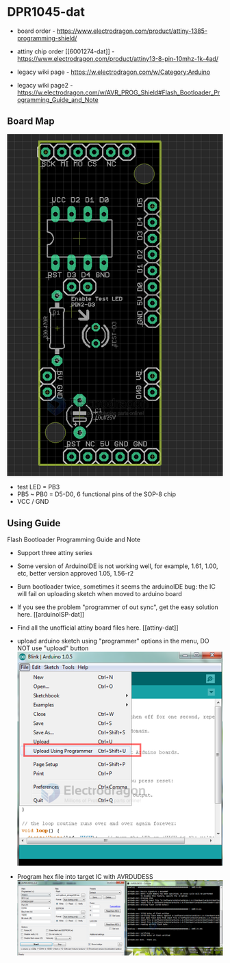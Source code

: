 # DPR1045-dat

- board order - https://www.electrodragon.com/product/attiny-1385-programming-shield/
- attiny chip order [[6001274-dat]] - https://www.electrodragon.com/product/attiny13-8-pin-10mhz-1k-4ad/


- legacy wiki page - https://w.electrodragon.com/w/Category:Arduino
- legacy wiki page2 - https://w.electrodragon.com/w/AVR_PROG_Shield#Flash_Bootloader_Programming_Guide_and_Note


## Board Map 

![](2023-12-13-14-49-25.png)

- test LED = PB3
- PB5 ~ PB0 = D5-D0, 6 functional pins of the SOP-8 chip
- VCC / GND

## Using Guide

Flash Bootloader Programming Guide and Note

- Support three attiny series
- Some version of ArduinoIDE is not working well, for example, 1.61, 1.00, etc, better version approved 1.05, 1.56-r2
- Burn bootloader twice, sometimes it seems the arduinoIDE bug: the IC will fail on uploading sketch when moved to arduino board

- If you see the problem "programmer of out sync", get the easy solution here. [[arduinoISP-dat]]
- Find all the unofficial attiny board files here. [[attiny-dat]]

* upload arduino sketch using "programmer" options in the menu, DO NOT use "upload" button
  ![](2023-12-13-14-38-35.png)

* Program hex file into target IC with AVRDUDESS
  ![](2023-12-13-14-39-13.png)

